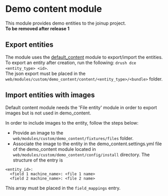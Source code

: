 # Demo content module
This module provides demo entities to the joinup project.  
**To be removed after release 1**

## Export entities
The module uses the [default_content](http://drupal.org/project/default_content)
module to export/import the entities.
To export an entity after creation, run the following:
`drush dce <entity_type> <id>`.  
The json export must be placed in the 
`web/modules/custom/demo_content/content/<entity_type>/<bundle>` folder.

## Import entities with images
Default content module needs the 'File entity' module in order to export
images but is not used in demo_content.

In order to include images to the entity, follow the steps below:
* Provide an image to the `web/modules/custom/demo_content/fixtures/files` 
folder.
* Associate the image to the entity in the demo_content.settings.yml file 
of the demo_content module located in 
`web/modules/custom/demo_content/config/install` directory. The structure
of the entry is
```
<entity_id>:
  <field 1 machine_name>: <file 1 name>
  <field 2 machine_name>: <file 2 name>
```
This array must be placed in the `field_mappings` entry.